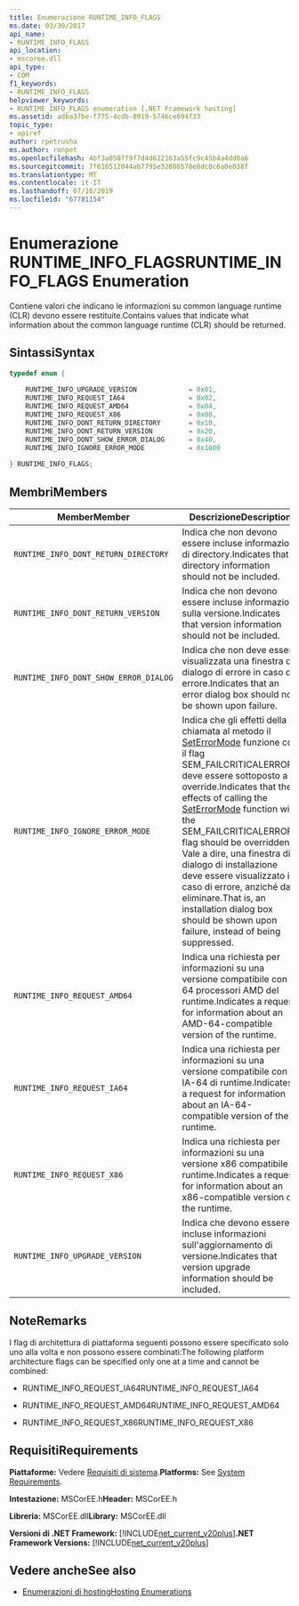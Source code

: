 ```yaml
---
title: Enumerazione RUNTIME_INFO_FLAGS
ms.date: 03/30/2017
api_name:
- RUNTIME_INFO_FLAGS
api_location:
- mscoree.dll
api_type:
- COM
f1_keywords:
- RUNTIME_INFO_FLAGS
helpviewer_keywords:
- RUNTIME_INFO_FLAGS enumeration [.NET Framework hosting]
ms.assetid: adba37be-f775-4cdb-8919-5746ce694f33
topic_type:
- apiref
author: rpetrusha
ms.author: ronpet
ms.openlocfilehash: 4bf3a0507f9f7d4d622163a55fc9c45b4a4dd0a6
ms.sourcegitcommit: 7f616512044ab7795e32806578e8dc0c6a0e038f
ms.translationtype: MT
ms.contentlocale: it-IT
ms.lasthandoff: 07/10/2019
ms.locfileid: "67781154"
---
```

# <a name="runtimeinfoflags-enumeration"></a><span data-ttu-id="8730b-102">Enumerazione RUNTIME_INFO_FLAGS</span><span class="sxs-lookup"><span data-stu-id="8730b-102">RUNTIME_INFO_FLAGS Enumeration</span></span>
<span data-ttu-id="8730b-103">Contiene valori che indicano le informazioni su common language runtime (CLR) devono essere restituite.</span><span class="sxs-lookup"><span data-stu-id="8730b-103">Contains values that indicate what information about the common language runtime (CLR) should be returned.</span></span>  
  
## <a name="syntax"></a><span data-ttu-id="8730b-104">Sintassi</span><span class="sxs-lookup"><span data-stu-id="8730b-104">Syntax</span></span>  
  
```cpp  
typedef enum {  
  
    RUNTIME_INFO_UPGRADE_VERSION             = 0x01,  
    RUNTIME_INFO_REQUEST_IA64                = 0x02,  
    RUNTIME_INFO_REQUEST_AMD64               = 0x04,  
    RUNTIME_INFO_REQUEST_X86                 = 0x08,  
    RUNTIME_INFO_DONT_RETURN_DIRECTORY       = 0x10,  
    RUNTIME_INFO_DONT_RETURN_VERSION         = 0x20,  
    RUNTIME_INFO_DONT_SHOW_ERROR_DIALOG      = 0x40,  
    RUNTIME_INFO_IGNORE_ERROR_MODE           = 0x1000  
  
} RUNTIME_INFO_FLAGS;  
```  
  
## <a name="members"></a><span data-ttu-id="8730b-105">Membri</span><span class="sxs-lookup"><span data-stu-id="8730b-105">Members</span></span>  
  
|<span data-ttu-id="8730b-106">Member</span><span class="sxs-lookup"><span data-stu-id="8730b-106">Member</span></span>|<span data-ttu-id="8730b-107">Descrizione</span><span class="sxs-lookup"><span data-stu-id="8730b-107">Description</span></span>|  
|------------|-----------------|  
|`RUNTIME_INFO_DONT_RETURN_DIRECTORY`|<span data-ttu-id="8730b-108">Indica che non devono essere incluse informazioni di directory.</span><span class="sxs-lookup"><span data-stu-id="8730b-108">Indicates that directory information should not be included.</span></span>|  
|`RUNTIME_INFO_DONT_RETURN_VERSION`|<span data-ttu-id="8730b-109">Indica che non devono essere incluse informazioni sulla versione.</span><span class="sxs-lookup"><span data-stu-id="8730b-109">Indicates that version information should not be included.</span></span>|  
|`RUNTIME_INFO_DONT_SHOW_ERROR_DIALOG`|<span data-ttu-id="8730b-110">Indica che non deve essere visualizzata una finestra di dialogo di errore in caso di errore.</span><span class="sxs-lookup"><span data-stu-id="8730b-110">Indicates that an error dialog box should not be shown upon failure.</span></span>|  
|`RUNTIME_INFO_IGNORE_ERROR_MODE`|<span data-ttu-id="8730b-111">Indica che gli effetti della chiamata al metodo il [SetErrorMode](https://go.microsoft.com/fwlink/p/?LinkId=255242) funzione con il flag SEM_FAILCRITICALERRORS deve essere sottoposto a override.</span><span class="sxs-lookup"><span data-stu-id="8730b-111">Indicates that the effects of calling the [SetErrorMode](https://go.microsoft.com/fwlink/p/?LinkId=255242) function with the SEM_FAILCRITICALERRORS flag should be overridden.</span></span> <span data-ttu-id="8730b-112">Vale a dire, una finestra di dialogo di installazione deve essere visualizzato in caso di errore, anziché da eliminare.</span><span class="sxs-lookup"><span data-stu-id="8730b-112">That is, an installation dialog box should be shown upon failure, instead of being suppressed.</span></span>|  
|`RUNTIME_INFO_REQUEST_AMD64`|<span data-ttu-id="8730b-113">Indica una richiesta per informazioni su una versione compatibile con 64 processori AMD del runtime.</span><span class="sxs-lookup"><span data-stu-id="8730b-113">Indicates a request for information about an AMD-64-compatible version of the runtime.</span></span>|  
|`RUNTIME_INFO_REQUEST_IA64`|<span data-ttu-id="8730b-114">Indica una richiesta per informazioni su una versione compatibile con IA-64 di runtime.</span><span class="sxs-lookup"><span data-stu-id="8730b-114">Indicates a request for information about an IA-64-compatible version of the runtime.</span></span>|  
|`RUNTIME_INFO_REQUEST_X86`|<span data-ttu-id="8730b-115">Indica una richiesta per informazioni su una versione x86 compatibile di runtime.</span><span class="sxs-lookup"><span data-stu-id="8730b-115">Indicates a request for information about an x86-compatible version of the runtime.</span></span>|  
|`RUNTIME_INFO_UPGRADE_VERSION`|<span data-ttu-id="8730b-116">Indica che devono essere incluse informazioni sull'aggiornamento di versione.</span><span class="sxs-lookup"><span data-stu-id="8730b-116">Indicates that version upgrade information should be included.</span></span>|  
  
## <a name="remarks"></a><span data-ttu-id="8730b-117">Note</span><span class="sxs-lookup"><span data-stu-id="8730b-117">Remarks</span></span>  
 <span data-ttu-id="8730b-118">I flag di architettura di piattaforma seguenti possono essere specificato solo uno alla volta e non possono essere combinati:</span><span class="sxs-lookup"><span data-stu-id="8730b-118">The following platform architecture flags can be specified only one at a time and cannot be combined:</span></span>  
  
- <span data-ttu-id="8730b-119">RUNTIME_INFO_REQUEST_IA64</span><span class="sxs-lookup"><span data-stu-id="8730b-119">RUNTIME_INFO_REQUEST_IA64</span></span>  
  
- <span data-ttu-id="8730b-120">RUNTIME_INFO_REQUEST_AMD64</span><span class="sxs-lookup"><span data-stu-id="8730b-120">RUNTIME_INFO_REQUEST_AMD64</span></span>  
  
- <span data-ttu-id="8730b-121">RUNTIME_INFO_REQUEST_X86</span><span class="sxs-lookup"><span data-stu-id="8730b-121">RUNTIME_INFO_REQUEST_X86</span></span>  
  
## <a name="requirements"></a><span data-ttu-id="8730b-122">Requisiti</span><span class="sxs-lookup"><span data-stu-id="8730b-122">Requirements</span></span>  
 <span data-ttu-id="8730b-123">**Piattaforme:** Vedere [Requisiti di sistema](../../../../docs/framework/get-started/system-requirements.md).</span><span class="sxs-lookup"><span data-stu-id="8730b-123">**Platforms:** See [System Requirements](../../../../docs/framework/get-started/system-requirements.md).</span></span>  
  
 <span data-ttu-id="8730b-124">**Intestazione:** MSCorEE.h</span><span class="sxs-lookup"><span data-stu-id="8730b-124">**Header:** MSCorEE.h</span></span>  
  
 <span data-ttu-id="8730b-125">**Libreria:** MSCorEE.dll</span><span class="sxs-lookup"><span data-stu-id="8730b-125">**Library:** MSCorEE.dll</span></span>  
  
 <span data-ttu-id="8730b-126">**Versioni di .NET Framework:** [!INCLUDE[net_current_v20plus](../../../../includes/net-current-v20plus-md.md)]</span><span class="sxs-lookup"><span data-stu-id="8730b-126">**.NET Framework Versions:** [!INCLUDE[net_current_v20plus](../../../../includes/net-current-v20plus-md.md)]</span></span>  
  
## <a name="see-also"></a><span data-ttu-id="8730b-127">Vedere anche</span><span class="sxs-lookup"><span data-stu-id="8730b-127">See also</span></span>

- [<span data-ttu-id="8730b-128">Enumerazioni di hosting</span><span class="sxs-lookup"><span data-stu-id="8730b-128">Hosting Enumerations</span></span>](../../../../docs/framework/unmanaged-api/hosting/hosting-enumerations.md)
